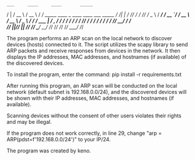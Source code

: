 
    ___     ____     ____       _____                                             
   /   |   / __ \   / __ \     / ___/  _____  ____ _   ____    ____   ___    _____
  / /| |  / /_/ /  / /_/ /     \__ \  / ___/ / __ `/  / __ \  / __ \ / _ \  / ___/
 / ___ | / _, _/  / ____/     ___/ / / /__  / /_/ /  / / / / / / / //  __/ / /    
/_/  |_|/_/ |_|  /_/         /____/  \___/  \__,_/  /_/ /_/ /_/ /_/ \___/ /_/   

The program performs an ARP scan on the local network to discover devices (hosts) connected to it. 
The script utilizes the scapy library to send ARP packets and receive responses from devices in the network. 
It then displays the IP addresses, MAC addresses, and hostnames (if available) of the discovered devices.

To install the program, enter the command:
pip install -r requirements.txt

After running this program, an ARP scan will be conducted on the local network (default subnet is 192.168.0.0/24), 
and the discovered devices will be shown with their IP addresses, MAC addresses, and hostnames (if available).

Scanning devices without the consent of other users violates their rights and may be illegal.

If the program does not work correctly, in line 29, change "arp = ARP(pdst=f'192.168.0.0/24')" to your IP/24.

The program was created by keno.
